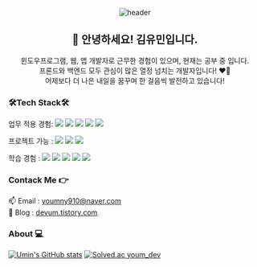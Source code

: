 <div align=center>
  
![header](https://capsule-render.vercel.app/api?type=waving&color=gradient&height=250&section=header&text=YOU%20MIN%20KIM&fontSize=60&animation=twinkling&fontAlignY=40)
  
## 👋 안녕하세요! 김유민입니다.  
  
  윈도우프로그램, 웹, 앱 개발자로 근무한 경험이 있으며, 현재는 공부 중 입니다.  
  프론드와 백엔드 모두 관심이 많은 열정 넘치는 개발자입니다! ❤️‍🔥  
  어제보다 더 나은 내일을 꿈꾸며 한 걸음씩 발전하고 있습니다!  
  
  </div>
  
### 🛠Tech Stack🛠  
    
  업무 적용 경험:
  <img src="https://img.shields.io/badge/C Sharp-239120?style=flat-square&logo=C Sharp&logoColor=white"/>
  <img src="https://img.shields.io/badge/.NET-512BD4?style=flat-square&logo=.NET&logoColor=white"/>
  <img src="https://img.shields.io/badge/ASP.NET-512BD4?style=flat-square&logo=.NET&logoColor=white"/>
  <img src="https://img.shields.io/badge/Android(Java)-3DDC84?style=flat-square&logo=Android&logoColor=white"/>
  <img src="https://img.shields.io/badge/MSSQL-000000?style=flat-square&logo=&logoColor=white"/>


  프로젝트 가능 : 
  <img src="https://img.shields.io/badge/Python-3776AB?style=flat-square&logo=Python&logoColor=white"/>
  <img src="https://img.shields.io/badge/Flask-000000?style=flat-square&logo=Flask&logoColor=white"/>
  <img src="https://img.shields.io/badge/Arduino-00979D?style=flat-square&logo=Arduino&logoColor=white"/>

  학습 경험 :
  <img src="https://img.shields.io/badge/Spring-6DB33F?style=flat-square&logo=Spring&logoColor=white"/>
  <img src="https://img.shields.io/badge/C++ -00599C?style=flat-square&logo=C++&logoColor=white"/>
  <img src="https://img.shields.io/badge/C-A8B9CC?style=flat-square&logo=C&logoColor=white"/>
  <img src="https://img.shields.io/badge/MYSQL-4479A1?style=flat-square&logo=MYSQL&logoColor=white"/>
  <img src="https://img.shields.io/badge/Oracle-F80000?style=flat-square&logo=Oracle&logoColor=white"/>

  
### Contack Me 👉
📫 Email : youmny910@naver.com  
💬 Blog : [devum.tistory.com](devum.tistory.com)
  
### About 💻
  [![Umin's GitHub stats](https://github-readme-stats.vercel.app/api?username=devuming&theme=onedark&show_icons=true&hide_border=true)](https://github.com/devuming/github-readme-stats) [![Solved.ac youm_dev](http://mazassumnida.wtf/api/v2/generate_badge?boj=youm_dev)](https://solved.ac/youm_dev)
